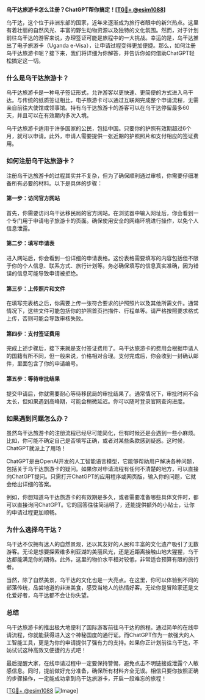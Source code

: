 **乌干达旅游卡怎么注册？ChatGPT帮你搞定！[[TG💪+ @esim1088](https://t.me/s/esim1088)]**

乌干达，这个位于非洲东部的国家，近年来逐渐成为旅行者眼中的新兴热点。这里有着壮丽的自然风光、丰富的野生动物资源以及独特的文化氛围。然而，对于计划前往乌干达的游客来说，办理签证可能是旅程中的一大挑战。幸运的是，乌干达推出了电子旅游卡（Uganda e-Visa），让申请过程变得更加便捷。那么，如何注册乌干达旅游卡呢？接下来，我们将详细为你解答，并告诉你如何借助ChatGPT轻松搞定这一切。

### 什么是乌干达旅游卡？

乌干达旅游卡是一种电子签证形式，允许游客以更快速、更简便的方式进入乌干达。与传统的纸质签证相比，电子旅游卡可以通过互联网完成整个申请流程，无需亲自前往大使馆或领事馆。持有乌干达旅游卡的游客可以在乌干达停留最多60天，并且可以在有效期内多次入境。

乌干达旅游卡适用于许多国家的公民，包括中国。只要你的护照有效期超过6个月，就可以申请。此外，申请人需要提供一张近期的护照照片和支付相应的签证费用。

### 如何注册乌干达旅游卡？

注册乌干达旅游卡的过程其实并不复杂，但为了确保顺利通过审核，你需要仔细准备所有必要的材料。以下是具体的步骤：

#### 第一步：访问官方网站

首先，你需要访问乌干达移民局的官方网站。在浏览器中输入网址后，你会看到一个专门用于申请电子旅游卡的页面。确保使用安全的网络环境进行操作，以免个人信息泄露。

#### 第二步：填写申请表

进入网站后，你会看到一份详细的申请表格。这份表格需要填写的内容包括但不限于你的个人信息、联系方式、旅行计划等。务必确保填写的信息真实准确，因为错误的信息可能导致申请被拒绝。

#### 第三步：上传照片和文件

在填写完表格之后，你需要上传一张符合要求的护照照片以及其他所需文件。通常情况下，这些文件可能包括你的护照首页扫描件、行程单等。请严格按照要求格式上传，否则可能会导致审核失败。

#### 第四步：支付签证费用

完成上述步骤后，接下来就是支付签证费用了。乌干达旅游卡的费用会根据申请人的国籍有所不同，但一般来说，价格相对合理。支付完成后，你会收到一封确认邮件，里面包含了你的申请编号。

#### 第五步：等待审批结果

提交申请后，你就需要耐心等待移民局的审批结果了。通常情况下，审批时间不会太长，但如果遇到高峰期，可能会稍微延迟。你可以随时登录官网查询进度。

### 如果遇到问题怎么办？

虽然乌干达旅游卡的注册流程已经尽可能简化，但有时候还是会遇到一些小麻烦。比如，你可能不确定自己是否填写正确，或者对某些条款感到疑惑。这时候，ChatGPT就派上了用场！

ChatGPT是由OpenAI开发的人工智能语言模型，它能够帮助用户解决各种问题，包括关于乌干达旅游卡的疑问。如果你对申请流程有任何不清楚的地方，可以直接向ChatGPT提问。只需打开ChatGPT的应用程序或网页版，输入你的问题，它就会给出详细的答案。

例如，你想知道乌干达旅游卡的有效期是多久，或者需要准备哪些具体文件时，都可以直接询问ChatGPT。它的回答往往简洁明了，还能提供额外的小贴士，让你的申请过程更加顺畅。

### 为什么选择乌干达？

乌干达不仅拥有迷人的自然景观，还以其友好的人民和丰富的文化遗产吸引了无数游客。无论是想要探索维多利亚湖的美丽风光，还是近距离接触山地大猩猩，乌干达都能满足你的期待。此外，这里的物价水平相对较低，非常适合预算有限的旅行者。

当然，除了自然美景，乌干达的文化也是一大亮点。在这里，你可以体验到不同的部落传统，品尝地道的非洲美食，感受当地人的热情好客。无论你是冒险家还是文化爱好者，乌干达都不会让你失望。

### 总结

乌干达旅游卡的推出极大地便利了国际游客前往乌干达的旅程。通过简单的在线申请流程，你就能获得进入这个神秘国度的通行证。而ChatGPT作为一款强大的人工智能工具，更是为你的申请提供了强有力的支持。如果你正计划前往乌干达，不妨试试这种高效又便捷的方式吧！

最后提醒大家，在线申请过程中一定要保持警惕，避免点击不明链接或泄露个人敏感信息。同时，提前做好充分准备，确保所有材料齐全无误。相信只要你按照正确的步骤操作，一定能成功拿到乌干达旅游卡，开启一段难忘的旅程！

[[TG💪+ @esim1088](https://t.me/s/esim1088) ![Image](https://i.postimg.cc/4NQfJmqS/Snipaste-2025-05-13-00-14-12.png)]